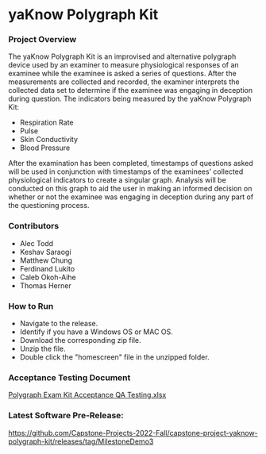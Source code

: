 # yaKnow Polygraph Kit
### Project Overview

The yaKnow Polygraph Kit is an improvised and alternative polygraph device used by an examiner to measure physiological responses of an examinee while the examinee is asked a series of questions. After the measurements are collected and recorded, the examiner interprets the collected data set to determine if the examinee was engaging in deception during question. The indicators being measured by the yaKnow Polygraph Kit:  
- Respiration Rate
- Pulse 
- Skin Conductivity 
- Blood Pressure

After the examination has been completed, timestamps of questions asked will be used in conjunction with timestamps of the examinees’ collected physiological indicators to create a singular graph. Analysis will be conducted on this graph to aid the user in making an informed decision on whether or not the examinee was engaging in deception during any part of the questioning process.


### Contributors
- Alec Todd
- Keshav Saraogi
- Matthew Chung
- Ferdinand Lukito
- Caleb Okoh-Aihe
- Thomas Herner

### How to Run
- Navigate to the release.
- Identify if you have a Windows OS or MAC OS.
- Download the corresponding zip file.
- Unzip the file.
- Double click the "homescreen" file in the unzipped folder.

### Acceptance Testing Document
[Polygraph Exam Kit Acceptance QA Testing.xlsx](https://github.com/Capstone-Projects-2022-Fall/capstone-project-yaknow-polygraph-kit/files/10009038/Polygraph.Exam.Kit.Acceptance.QA.Testing.xlsx)

### Latest Software Pre-Release: 
https://github.com/Capstone-Projects-2022-Fall/capstone-project-yaknow-polygraph-kit/releases/tag/MilestoneDemo3
